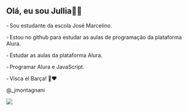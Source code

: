 ## Olá, eu sou Jullia🐶🤍

▫️ Sou estudante da escola José Marcelino.

▫️ Estou no github para estudar as aulas de programação da plataforma Alura.

▫️ Estudar as aulas da plataforma Alura. 

▫️ Programar Alura e JavaScript.

▫️ Visca el Barça! 💙❤️

@_jmontagnani

![](https://th.bing.com/th/id/R.f6659cd901b6f684ddadffb0f10bda34?rik=FFA7QMd5ydZVVw&pid=ImgRaw&r=0)
